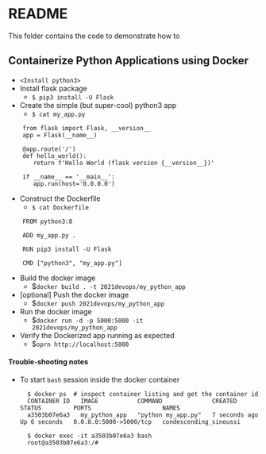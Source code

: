 # README
This folder contains the code to demonstrate how to

## Containerize Python Applications using Docker
- `<Install python3>`
- Install flask package
  -   <code>$ pip3 install -U Flask</code> 
- Create the simple (but super-cool) python3 app
  - <code>$ cat my_app.py</code>
```
    from flask import Flask, __version__ 
    app = Flask(__name__)

    @app.route('/')
    def hello_world():
       return f'Hello World (flask version {__version__})'

    if __name__ == '__main__':
       app.run(host='0.0.0.0')
```
- Construct the Dockerfile
  - <code>$ cat Dockerfile</code>
```
    FROM python3:8

    ADD my_app.py .

    RUN pip3 install -U Flask

    CMD ["python3", "my_app.py"]
```
- Build the docker image
  - $<code>docker build . -t 2021devops/my_python_app</code>																	
- [optional] Push the docker image
  - $<code>docker push 2021devops/my_python_app</code>
- Run the docker image
  - $<code>docker run -d -p 5000:5000 -it 2021devops/my_python_app</code>
- Verify the Dockerized app running as expected
  - $<code>oprn http://localhost:5000</code>
#### Trouble-shooting notes
- To start `bash` session inside the docker container
  ```
    $ docker ps  # inspect container listing and get the container id
    CONTAINER ID   IMAGE           COMMAND              CREATED         STATUS         PORTS                    NAMES
    a3503b07e6a3   my_python_app   "python my_app.py"   7 seconds ago   Up 6 seconds   0.0.0.0:5000->5000/tcp   condescending_sinoussi

    $ docker exec -it a3503b07e6a3 bash
    root@a3503b07e6a3:/#
  ```
